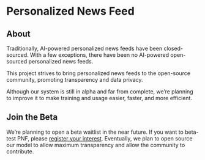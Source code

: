# Personalized News Feed

## About

Traditionally, AI-powered personalized news feeds have been closed-sourced. With a few exceptions, there have been no AI-powered open-sourced personalized news feeds.

This project strives to bring personalized news feeds to the open-source community, promoting transparency and data privacy.

Although our system is still in alpha and far from complete, we’re planning to improve it to make training and usage easier, faster, and more efficient.

## Join the Beta

We’re planning to open a beta waitlist in the near future. If you want to beta-test PNF, please [register your interest](https://rdr.fyi/pnfbeta). Eventually, we plan to open source our model to allow maximum transparency and allow the community to contribute.
